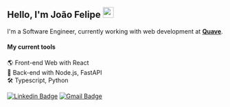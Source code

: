 ## Hello, I'm João Felipe <img src="https://media.giphy.com/media/hvRJCLFzcasrR4ia7z/giphy.gif" width="25" >

I'm a Software Engineer, currently working with web development at [**Quave**](https://quave.dev/).

#### My current tools
🌎 Front-end Web with React  
📡 Back-end with Node.js, FastAPI  
🛠️ Typescript, Python

[![Linkedin Badge](https://img.shields.io/badge/-Jo%C3%A3o%20Felipe%20dos%20Santos-2d333b?style=flat-square&logo=Linkedin&logoColor=white&link=https://www.linkedin.com/in/joaofelipess)](https://www.linkedin.com/in/joaofelipess) 
[![Gmail Badge](https://img.shields.io/badge/-jfss2@cin.ufpe.br-2d333b?style=flat-square&logo=Gmail&logoColor=white&link=mailto:jfss2@cin.ufpe.br)](mailto:jfss2@cin.ufpe.br)
